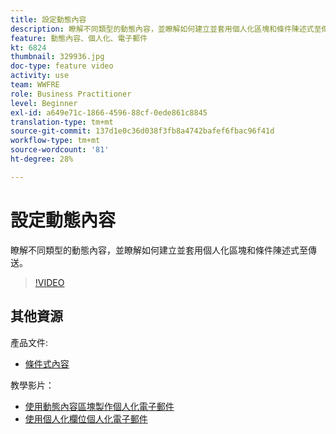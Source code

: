 ```yaml
---
title: 設定動態內容
description: 瞭解不同類型的動態內容，並瞭解如何建立並套用個人化區塊和條件陳述式至傳送。
feature: 動態內容、個人化、電子郵件
kt: 6824
thumbnail: 329936.jpg
doc-type: feature video
activity: use
team: WWFRE
role: Business Practitioner
level: Beginner
exl-id: a649e71c-1866-4596-88cf-0ede861c8845
translation-type: tm+mt
source-git-commit: 137d1e0c36d038f3fb8a4742bafef6fbac96f41d
workflow-type: tm+mt
source-wordcount: '81'
ht-degree: 28%

---
```


# 設定動態內容

瞭解不同類型的動態內容，並瞭解如何建立並套用個人化區塊和條件陳述式至傳送。

>[!VIDEO](https://video.tv.adobe.com/v/329936?quality=12)

## 其他資源

產品文件:

* [條件式內容](https://docs.adobe.com/content/help/en/campaign-classic/using/sending-messages/personalizing-deliveries/conditional-content.html)

教學影片：

* [使用動態內容區塊製作個人化電子郵件](/help/sending-messages/email-channel/personalization-with-dynamic-content-blocks.md)
* [使用個人化欄位個人化電子郵件](/help/sending-messages/email-channel/personalizing-emails-using-personalization-fields.md)
